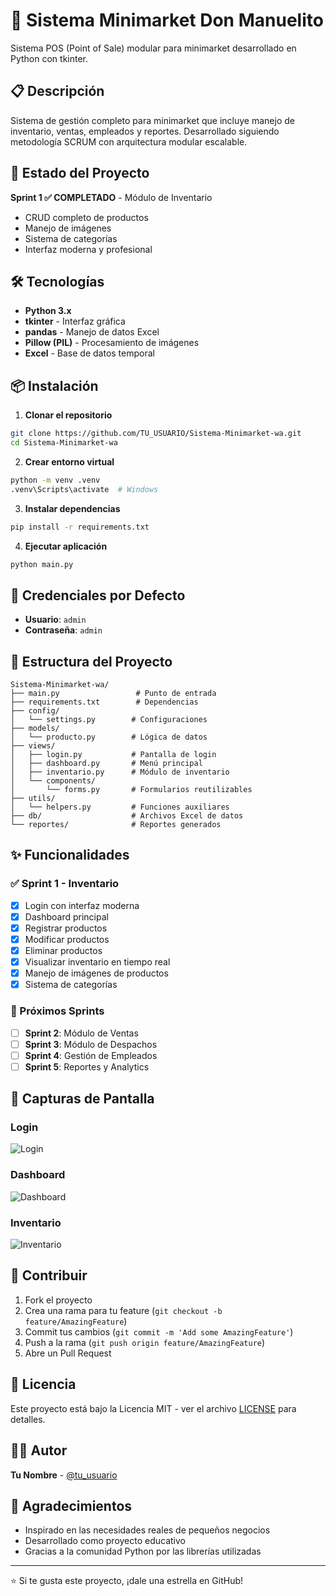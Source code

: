 # 🏪 Sistema Minimarket Don Manuelito

Sistema POS (Point of Sale) modular para minimarket desarrollado en Python con tkinter.

## 📋 Descripción

Sistema de gestión completo para minimarket que incluye manejo de inventario, ventas, empleados y reportes. Desarrollado siguiendo metodología SCRUM con arquitectura modular escalable.

## 🚀 Estado del Proyecto

**Sprint 1 ✅ COMPLETADO** - Módulo de Inventario
- CRUD completo de productos
- Manejo de imágenes
- Sistema de categorías
- Interfaz moderna y profesional

## 🛠️ Tecnologías

- **Python 3.x**
- **tkinter** - Interfaz gráfica
- **pandas** - Manejo de datos Excel
- **Pillow (PIL)** - Procesamiento de imágenes
- **Excel** - Base de datos temporal

## 📦 Instalación

1. **Clonar el repositorio**
```bash
git clone https://github.com/TU_USUARIO/Sistema-Minimarket-wa.git
cd Sistema-Minimarket-wa
```

2. **Crear entorno virtual**
```bash
python -m venv .venv
.venv\Scripts\activate  # Windows
```

3. **Instalar dependencias**
```bash
pip install -r requirements.txt
```

4. **Ejecutar aplicación**
```bash
python main.py
```

## 🔑 Credenciales por Defecto

- **Usuario**: `admin`
- **Contraseña**: `admin`

## 📁 Estructura del Proyecto

```
Sistema-Minimarket-wa/
├── main.py                 # Punto de entrada
├── requirements.txt        # Dependencias
├── config/
│   └── settings.py        # Configuraciones
├── models/
│   └── producto.py        # Lógica de datos
├── views/
│   ├── login.py           # Pantalla de login
│   ├── dashboard.py       # Menú principal
│   ├── inventario.py      # Módulo de inventario
│   └── components/
│       └── forms.py       # Formularios reutilizables
├── utils/
│   └── helpers.py         # Funciones auxiliares
├── db/                    # Archivos Excel de datos
└── reportes/              # Reportes generados
```

## ✨ Funcionalidades

### ✅ Sprint 1 - Inventario
- [x] Login con interfaz moderna
- [x] Dashboard principal
- [x] Registrar productos
- [x] Modificar productos
- [x] Eliminar productos
- [x] Visualizar inventario en tiempo real
- [x] Manejo de imágenes de productos
- [x] Sistema de categorías

### 🚧 Próximos Sprints
- [ ] **Sprint 2**: Módulo de Ventas
- [ ] **Sprint 3**: Módulo de Despachos  
- [ ] **Sprint 4**: Gestión de Empleados
- [ ] **Sprint 5**: Reportes y Analytics

## 🎨 Capturas de Pantalla

### Login
![Login](docs/login-screenshot.png)

### Dashboard
![Dashboard](docs/dashboard-screenshot.png)

### Inventario
![Inventario](docs/inventario-screenshot.png)

## 🤝 Contribuir

1. Fork el proyecto
2. Crea una rama para tu feature (`git checkout -b feature/AmazingFeature`)
3. Commit tus cambios (`git commit -m 'Add some AmazingFeature'`)
4. Push a la rama (`git push origin feature/AmazingFeature`)
5. Abre un Pull Request

## 📄 Licencia

Este proyecto está bajo la Licencia MIT - ver el archivo [LICENSE](LICENSE) para detalles.

## 👨‍💻 Autor

**Tu Nombre** - [@tu_usuario](https://github.com/tu_usuario)

## 🙏 Agradecimientos

- Inspirado en las necesidades reales de pequeños negocios
- Desarrollado como proyecto educativo
- Gracias a la comunidad Python por las librerías utilizadas

---
⭐ Si te gusta este proyecto, ¡dale una estrella en GitHub!